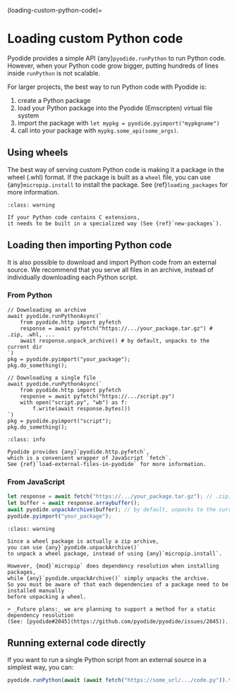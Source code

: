 (loading-custom-python-code)=

# Loading custom Python code

Pyodide provides a simple API {any}`pyodide.runPython` to run Python code.
However, when your Python code grow bigger, putting hundreds of lines inside `runPython` is not scalable.

For larger projects, the best way to run Python code with Pyodide is:

1. create a Python package
1. load your Python package into the Pyodide (Emscripten) virtual file system
1. import the package with `let mypkg = pyodide.pyimport("mypkgname")`
1. call into your package with `mypkg.some_api(some_args)`.

## Using wheels

The best way of serving custom Python code is making it a package in the wheel (.whl) format.
If the package is built as a `wheel` file, you can use {any}`micropip.install` to
install the package. See {ref}`loading_packages` for more information.

```{admonition} Packages with C extensions
:class: warning

If your Python code contains C extensions,
it needs to be built in a specialized way (See {ref}`new-packages`).
```

## Loading then importing Python code

It is also possible to download and import Python code from an external source.
We recommend that you serve all files in an archive, instead of individually downloading each Python script.

### From Python

```pyodide
// Downloading an archive
await pyodide.runPythonAsync(`
    from pyodide.http import pyfetch
    response = await pyfetch("https://.../your_package.tar.gz") # .zip, .whl, ...
    await response.unpack_archive() # by default, unpacks to the current dir
`)
pkg = pyodide.pyimport("your_package");
pkg.do_something();
```

```pyodide
// Downloading a single file
await pyodide.runPythonAsync(`
    from pyodide.http import pyfetch
    response = await pyfetch("https://.../script.py")
    with open("script.py", "wb") as f:
        f.write(await response.bytes())
`)
pkg = pyodide.pyimport("script");
pkg.do_something();
```

```{admonition} What is pyfetch?
:class: info

Pyodide provides {any}`pyodide.http.pyfetch`,
which is a convenient wrapper of JavaScript `fetch`.
See {ref}`load-external-files-in-pyodide` for more information.
```

### From JavaScript

```js
let response = await fetch("https://.../your_package.tar.gz"); // .zip, .whl, ...
let buffer = await response.arraybuffer();
await pyodide.unpackArchive(buffer); // by default, unpacks to the current dir
pyodide.pyimport("your_package");
```

```{admonition} Warning on unpacking a wheel package
:class: warning

Since a wheel package is actually a zip archive,
you can use {any}`pyodide.unpackArchive()`
to unpack a wheel package, instead of using {any}`micropip.install`.

However, {mod}`micropip` does dependency resolution when installing packages,
while {any}`pyodide.unpackArchive()` simply unpacks the archive.
So you must be aware of that each dependencies of a package need to be installed manually
before unpacking a wheel.

> _Future plans:_ we are planning to support a method for a static dependency resolution
(See: [pyodide#2045](https://github.com/pyodide/pyodide/issues/2045)).
```

## Running external code directly

If you want to run a single Python script from an external source in a simplest way,
you can:

```js
pyodide.runPython(await (await fetch("https://some_url/.../code.py")).text());
```
